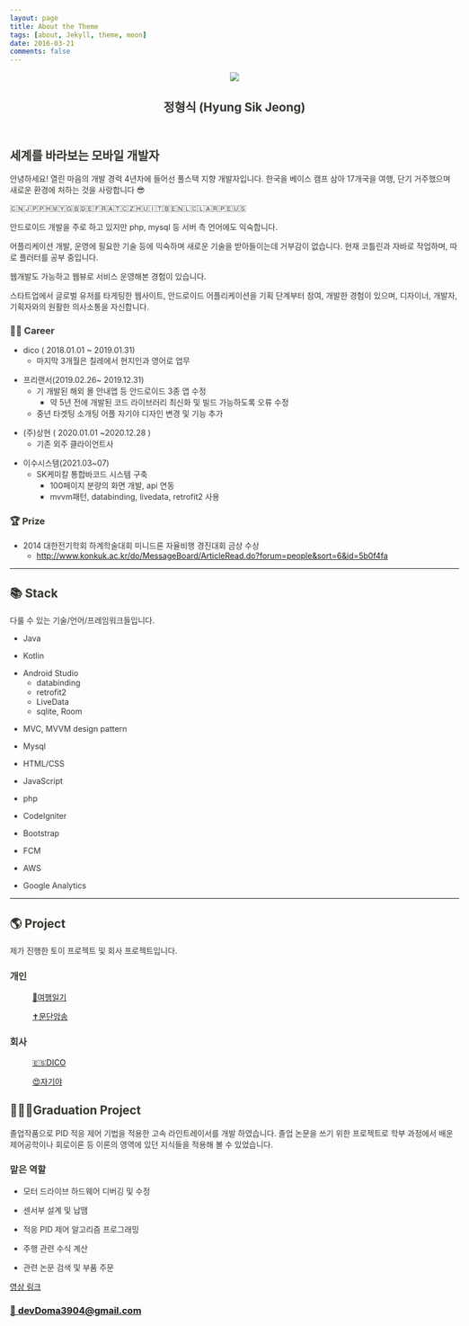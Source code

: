 ```yaml
---
layout: page
title: About the Theme
tags: [about, Jekyll, theme, moon]
date: 2016-03-21
comments: false
---
```


<html><head><meta http-equiv="Content-Type" content="text/html; charset=utf-8"/><title>정형식 (Hyung Sik Jeong)</title><style>
/* cspell:disable-file */
/* webkit printing magic: print all background colors */
html {
	-webkit-print-color-adjust: exact;
}
* {
	box-sizing: border-box;
	-webkit-print-color-adjust: exact;
}

html,
body {
	margin: 0;
	padding: 0;
}
@media only screen {
	body {
		margin: 2em auto;
		max-width: 900px;
		color: rgb(55, 53, 47);
	}
}

body {
	line-height: 1.5;
	white-space: pre-wrap;
}

a,
a.visited {
	color: inherit;
	text-decoration: underline;
}

.pdf-relative-link-path {
	font-size: 80%;
	color: #444;
}

h1,
h2,
h3 {
	letter-spacing: -0.01em;
	line-height: 1.2;
	font-weight: 600;
	margin-bottom: 0;
}

.page-title {
	font-size: 2.5rem;
	font-weight: 700;
	margin-top: 0;
	margin-bottom: 0.75em;
}

h1 {
	font-size: 1.875rem;
	margin-top: 1.875rem;
}

h2 {
	font-size: 1.5rem;
	margin-top: 1.5rem;
}

h3 {
	font-size: 1.25rem;
	margin-top: 1.25rem;
}

.source {
	border: 1px solid #ddd;
	border-radius: 3px;
	padding: 1.5em;
	word-break: break-all;
}

.callout {
	border-radius: 3px;
	padding: 1rem;
}

figure {
	margin: 1.25em 0;
	page-break-inside: avoid;
}

figcaption {
	opacity: 0.5;
	font-size: 85%;
	margin-top: 0.5em;
}

mark {
	background-color: transparent;
}

.indented {
	padding-left: 1.5em;
}

hr {
	background: transparent;
	display: block;
	width: 100%;
	height: 1px;
	visibility: visible;
	border: none;
	border-bottom: 1px solid rgba(55, 53, 47, 0.09);
}

img {
	max-width: 100%;
}

@media only print {
	img {
		max-height: 100vh;
		object-fit: contain;
	}
}

@page {
	margin: 1in;
}

.collection-content {
	font-size: 0.875rem;
}

.column-list {
	display: flex;
	justify-content: space-between;
}

.column {
	padding: 0 1em;
}

.column:first-child {
	padding-left: 0;
}

.column:last-child {
	padding-right: 0;
}

.table_of_contents-item {
	display: block;
	font-size: 0.875rem;
	line-height: 1.3;
	padding: 0.125rem;
}

.table_of_contents-indent-1 {
	margin-left: 1.5rem;
}

.table_of_contents-indent-2 {
	margin-left: 3rem;
}

.table_of_contents-indent-3 {
	margin-left: 4.5rem;
}

.table_of_contents-link {
	text-decoration: none;
	opacity: 0.7;
	border-bottom: 1px solid rgba(55, 53, 47, 0.18);
}

table,
th,
td {
	border: 1px solid rgba(55, 53, 47, 0.09);
	border-collapse: collapse;
}

table {
	border-left: none;
	border-right: none;
}

th,
td {
	font-weight: normal;
	padding: 0.25em 0.5em;
	line-height: 1.5;
	min-height: 1.5em;
	text-align: left;
}

th {
	color: rgba(55, 53, 47, 0.6);
}

ol,
ul {
	margin: 0;
	margin-block-start: 0.6em;
	margin-block-end: 0.6em;
}

li > ol:first-child,
li > ul:first-child {
	margin-block-start: 0.6em;
}

ul > li {
	list-style: disc;
}

ul.to-do-list {
	text-indent: -1.7em;
}

ul.to-do-list > li {
	list-style: none;
}

.to-do-children-checked {
	text-decoration: line-through;
	opacity: 0.375;
}

ul.toggle > li {
	list-style: none;
}

ul {
	padding-inline-start: 1.7em;
}

ul > li {
	padding-left: 0.1em;
}

ol {
	padding-inline-start: 1.6em;
}

ol > li {
	padding-left: 0.2em;
}

.mono ol {
	padding-inline-start: 2em;
}

.mono ol > li {
	text-indent: -0.4em;
}

.toggle {
	padding-inline-start: 0em;
	list-style-type: none;
}

/* Indent toggle children */
.toggle > li > details {
	padding-left: 1.7em;
}

.toggle > li > details > summary {
	margin-left: -1.1em;
}

.selected-value {
	display: inline-block;
	padding: 0 0.5em;
	background: rgba(206, 205, 202, 0.5);
	border-radius: 3px;
	margin-right: 0.5em;
	margin-top: 0.3em;
	margin-bottom: 0.3em;
	white-space: nowrap;
}

.collection-title {
	display: inline-block;
	margin-right: 1em;
}

time {
	opacity: 0.5;
}

.icon {
	display: inline-block;
	max-width: 1.2em;
	max-height: 1.2em;
	text-decoration: none;
	vertical-align: text-bottom;
	margin-right: 0.5em;
}

img.icon {
	border-radius: 3px;
}

.user-icon {
	width: 1.5em;
	height: 1.5em;
	border-radius: 100%;
	margin-right: 0.5rem;
}

.user-icon-inner {
	font-size: 0.8em;
}

.text-icon {
	border: 1px solid #000;
	text-align: center;
}

.page-cover-image {
	display: block;
	object-fit: cover;
	width: 100%;
	height: 30vh;
}

.page-header-icon {
	font-size: 3rem;
	margin-bottom: 1rem;
}

.page-header-icon-with-cover {
	margin-top: -0.72em;
	margin-left: 0.07em;
}

.page-header-icon img {
	border-radius: 3px;
}

.link-to-page {
	margin: 1em 0;
	padding: 0;
	border: none;
	font-weight: 500;
}

p > .user {
	opacity: 0.5;
}

td > .user,
td > time {
	white-space: nowrap;
}

input[type="checkbox"] {
	transform: scale(1.5);
	margin-right: 0.6em;
	vertical-align: middle;
}

p {
	margin-top: 0.5em;
	margin-bottom: 0.5em;
}

.image {
	border: none;
	margin: 1.5em 0;
	padding: 0;
	border-radius: 0;
	text-align: center;
}

.code,
code {
	background: rgba(135, 131, 120, 0.15);
	border-radius: 3px;
	padding: 0.2em 0.4em;
	border-radius: 3px;
	font-size: 85%;
	tab-size: 2;
}

code {
	color: #eb5757;
}

.code {
	padding: 1.5em 1em;
}

.code-wrap {
	white-space: pre-wrap;
	word-break: break-all;
}

.code > code {
	background: none;
	padding: 0;
	font-size: 100%;
	color: inherit;
}

blockquote {
	font-size: 1.25em;
	margin: 1em 0;
	padding-left: 1em;
	border-left: 3px solid rgb(55, 53, 47);
}

.bookmark {
	text-decoration: none;
	max-height: 8em;
	padding: 0;
	display: flex;
	width: 100%;
	align-items: stretch;
}

.bookmark-title {
	font-size: 0.85em;
	overflow: hidden;
	text-overflow: ellipsis;
	height: 1.75em;
	white-space: nowrap;
}

.bookmark-text {
	display: flex;
	flex-direction: column;
}

.bookmark-info {
	flex: 4 1 180px;
	padding: 12px 14px 14px;
	display: flex;
	flex-direction: column;
	justify-content: space-between;
}

.bookmark-image {
	width: 33%;
	flex: 1 1 180px;
	display: block;
	position: relative;
	object-fit: cover;
	border-radius: 1px;
}

.bookmark-description {
	color: rgba(55, 53, 47, 0.6);
	font-size: 0.75em;
	overflow: hidden;
	max-height: 4.5em;
	word-break: break-word;
}

.bookmark-href {
	font-size: 0.75em;
	margin-top: 0.25em;
}

.sans { font-family: -apple-system, BlinkMacSystemFont, "Segoe UI", Helvetica, "Apple Color Emoji", Arial, sans-serif, "Segoe UI Emoji", "Segoe UI Symbol"; }
.code { font-family: "SFMono-Regular", Consolas, "Liberation Mono", Menlo, Courier, monospace; }
.serif { font-family: Lyon-Text, Georgia, YuMincho, "Yu Mincho", "Hiragino Mincho ProN", "Hiragino Mincho Pro", "Songti TC", "Songti SC", "SimSun", "Nanum Myeongjo", NanumMyeongjo, Batang, serif; }
.mono { font-family: iawriter-mono, Nitti, Menlo, Courier, monospace; }
.pdf .sans { font-family: Inter, -apple-system, BlinkMacSystemFont, "Segoe UI", Helvetica, "Apple Color Emoji", Arial, sans-serif, "Segoe UI Emoji", "Segoe UI Symbol", 'Twemoji', 'Noto Color Emoji', 'Noto Sans CJK SC', 'Noto Sans CJK KR'; }

.pdf .code { font-family: Source Code Pro, "SFMono-Regular", Consolas, "Liberation Mono", Menlo, Courier, monospace, 'Twemoji', 'Noto Color Emoji', 'Noto Sans Mono CJK SC', 'Noto Sans Mono CJK KR'; }

.pdf .serif { font-family: PT Serif, Lyon-Text, Georgia, YuMincho, "Yu Mincho", "Hiragino Mincho ProN", "Hiragino Mincho Pro", "Songti TC", "Songti SC", "SimSun", "Nanum Myeongjo", NanumMyeongjo, Batang, serif, 'Twemoji', 'Noto Color Emoji', 'Noto Sans CJK SC', 'Noto Sans CJK KR'; }

.pdf .mono { font-family: PT Mono, iawriter-mono, Nitti, Menlo, Courier, monospace, 'Twemoji', 'Noto Color Emoji', 'Noto Sans Mono CJK SC', 'Noto Sans Mono CJK KR'; }

.highlight-default {
}
.highlight-gray {
	color: rgb(155,154,151);
}
.highlight-brown {
	color: rgb(100,71,58);
}
.highlight-orange {
	color: rgb(217,115,13);
}
.highlight-yellow {
	color: rgb(223,171,1);
}
.highlight-teal {
	color: rgb(15,123,108);
}
.highlight-blue {
	color: rgb(11,110,153);
}
.highlight-purple {
	color: rgb(105,64,165);
}
.highlight-pink {
	color: rgb(173,26,114);
}
.highlight-red {
	color: rgb(224,62,62);
}
.highlight-gray_background {
	background: rgb(235,236,237);
}
.highlight-brown_background {
	background: rgb(233,229,227);
}
.highlight-orange_background {
	background: rgb(250,235,221);
}
.highlight-yellow_background {
	background: rgb(251,243,219);
}
.highlight-teal_background {
	background: rgb(221,237,234);
}
.highlight-blue_background {
	background: rgb(221,235,241);
}
.highlight-purple_background {
	background: rgb(234,228,242);
}
.highlight-pink_background {
	background: rgb(244,223,235);
}
.highlight-red_background {
	background: rgb(251,228,228);
}
.block-color-default {
	color: inherit;
	fill: inherit;
}
.block-color-gray {
	color: rgba(55, 53, 47, 0.6);
	fill: rgba(55, 53, 47, 0.6);
}
.block-color-brown {
	color: rgb(100,71,58);
	fill: rgb(100,71,58);
}
.block-color-orange {
	color: rgb(217,115,13);
	fill: rgb(217,115,13);
}
.block-color-yellow {
	color: rgb(223,171,1);
	fill: rgb(223,171,1);
}
.block-color-teal {
	color: rgb(15,123,108);
	fill: rgb(15,123,108);
}
.block-color-blue {
	color: rgb(11,110,153);
	fill: rgb(11,110,153);
}
.block-color-purple {
	color: rgb(105,64,165);
	fill: rgb(105,64,165);
}
.block-color-pink {
	color: rgb(173,26,114);
	fill: rgb(173,26,114);
}
.block-color-red {
	color: rgb(224,62,62);
	fill: rgb(224,62,62);
}
.block-color-gray_background {
	background: rgb(235,236,237);
}
.block-color-brown_background {
	background: rgb(233,229,227);
}
.block-color-orange_background {
	background: rgb(250,235,221);
}
.block-color-yellow_background {
	background: rgb(251,243,219);
}
.block-color-teal_background {
	background: rgb(221,237,234);
}
.block-color-blue_background {
	background: rgb(221,235,241);
}
.block-color-purple_background {
	background: rgb(234,228,242);
}
.block-color-pink_background {
	background: rgb(244,223,235);
}
.block-color-red_background {
	background: rgb(251,228,228);
}
.select-value-color-default { background-color: rgba(206,205,202,0.5); }
.select-value-color-gray { background-color: rgba(155,154,151, 0.4); }
.select-value-color-brown { background-color: rgba(140,46,0,0.2); }
.select-value-color-orange { background-color: rgba(245,93,0,0.2); }
.select-value-color-yellow { background-color: rgba(233,168,0,0.2); }
.select-value-color-green { background-color: rgba(0,135,107,0.2); }
.select-value-color-blue { background-color: rgba(0,120,223,0.2); }
.select-value-color-purple { background-color: rgba(103,36,222,0.2); }
.select-value-color-pink { background-color: rgba(221,0,129,0.2); }
.select-value-color-red { background-color: rgba(255,0,26,0.2); }

.checkbox {
	display: inline-flex;
	vertical-align: text-bottom;
	width: 16;
	height: 16;
	background-size: 16px;
	margin-left: 2px;
	margin-right: 5px;
}

.checkbox-on {
	background-image: url("data:image/svg+xml;charset=UTF-8,%3Csvg%20width%3D%2216%22%20height%3D%2216%22%20viewBox%3D%220%200%2016%2016%22%20fill%3D%22none%22%20xmlns%3D%22http%3A%2F%2Fwww.w3.org%2F2000%2Fsvg%22%3E%0A%3Crect%20width%3D%2216%22%20height%3D%2216%22%20fill%3D%22%2358A9D7%22%2F%3E%0A%3Cpath%20d%3D%22M6.71429%2012.2852L14%204.9995L12.7143%203.71436L6.71429%209.71378L3.28571%206.2831L2%207.57092L6.71429%2012.2852Z%22%20fill%3D%22white%22%2F%3E%0A%3C%2Fsvg%3E");
}

.checkbox-off {
	background-image: url("data:image/svg+xml;charset=UTF-8,%3Csvg%20width%3D%2216%22%20height%3D%2216%22%20viewBox%3D%220%200%2016%2016%22%20fill%3D%22none%22%20xmlns%3D%22http%3A%2F%2Fwww.w3.org%2F2000%2Fsvg%22%3E%0A%3Crect%20x%3D%220.75%22%20y%3D%220.75%22%20width%3D%2214.5%22%20height%3D%2214.5%22%20fill%3D%22white%22%20stroke%3D%22%2336352F%22%20stroke-width%3D%221.5%22%2F%3E%0A%3C%2Fsvg%3E");
}
	
</style></head><body><article id="29b27bdd-4ce9-402e-a742-b3e971ccf684" class="page sans"><header><div class="page-header-icon undefined"><img class="icon" src="%E1%84%8C%E1%85%A5%E1%86%BC%E1%84%92%E1%85%A7%E1%86%BC%E1%84%89%E1%85%B5%E1%86%A8%20(Hyung%20Sik%20Jeong)%2029b27bdd4ce9402ea742b3e971ccf684/20210108_201625.png"/></div><h1 class="page-title">정형식 (Hyung Sik Jeong)</h1></header><div class="page-body"><h2 id="9ab57fd6-d4c0-4a02-af66-167df7f2339b" class="">세계를 바라보는 모바일 개발자 </h2><p id="00a947c0-61a6-42a4-a7c5-744c70ee5d5b" class="">안녕하세요! 열린 마음의 개발 경력 4년차에 들어선 풀스택 지향 개발자입니다. 한국을 베이스 캠프 삼아 17개국을 여행, 단기 거주했으며 새로운 환경에 처하는 것을 사랑합니다 😎</p><p id="f5203f76-8415-4482-afa6-636b24e1ba7b" class="">🇨🇳🇯🇵🇵🇭🇲🇾🇬🇧🇩🇪🇫🇷🇦🇹🇨🇿🇭🇺🇮🇹🇧🇪🇳🇱🇨🇱🇦🇷🇵🇪🇺🇸</p><p id="94eda4b8-4173-4196-9918-91c13dc4194e" class="">
</p><p id="16f905ec-1c35-4f5a-858a-eefe89980944" class="">안드로이드 개발을 주로 하고 있지만 php, mysql 등 서버 측 언어에도 익숙합니다.</p><p id="9113860c-d93b-44d0-b7bc-907c7d848074" class="">어플리케이션 개발, 운영에 필요한 기술 등에 익숙하며 새로운 기술을 받아들이는데 거부감이 없습니다. 현재 코틀린과 자바로 작업하며, 따로 플러터를 공부 중입니다.</p><p id="386bf145-161c-454e-af17-c5319ab95a5e" class="">웹개발도 가능하고 웹뷰로 서비스 운영해본 경험이 있습니다.</p><p id="6365b730-f9d7-479c-ae84-d46f107ec088" class="">스타트업에서 글로벌 유저를 타게팅한 웹사이트, 안드로이드 어플리케이션을 기획 단계부터 참여, 개발한 경험이 있으며, 디자이너, 개발자, 기획자와의 원활한 의사소통을 자신합니다.</p><h3 id="19168c79-9cc9-4fcc-a804-be286184929a" class="">👨‍💻 Career</h3><ul id="db0204ce-b48e-4002-8c39-99f50043073b" class="bulleted-list"><li>dico ( 2018.01.01 ~ 2019.01.31)<ul id="8d39b7e2-c5c0-4054-a901-cc07d39fd603" class="bulleted-list"><li>마지막 3개월은 칠레에서 현지인과 영어로 업무</li></ul></li></ul><ul id="897dc5a5-d7a1-40ae-8eed-106bcec988f1" class="bulleted-list"><li>프리랜서(2019.02.26~ 2019.12.31)<ul id="2f7a98cb-6e25-4309-8016-e2cfa215f288" class="bulleted-list"><li>기 개발된 해외 몰 안내앱 등 안드로이드 3종 앱 수정<ul id="5529bd43-daed-44b9-887c-f289dff46d6d" class="bulleted-list"><li>약 5년 전에 개발된 코드 라이브러리 최신화 및 빌드 가능하도록 오류 수정</li></ul></li></ul><ul id="c77ddb1c-852c-43dc-8580-d0ff06f8fe0a" class="bulleted-list"><li>중년 타겟팅 소개팅 어플 자기야 디자인 변경 및 기능 추가</li></ul></li></ul><ul id="c5fe4a2a-5570-4d8c-861b-68b285a9dd38" class="bulleted-list"><li>(주)상현  ( 2020.01.01 ~2020.12.28 )<ul id="7c0a6a43-fed7-4758-9c6c-a6771435227f" class="bulleted-list"><li>기존 외주 클라이언트사</li></ul></li></ul><ul id="10f30acf-9562-4d76-b11c-f02bcd1a56a3" class="bulleted-list"><li>이수시스템(2021.03~07)<ul id="89ee1a09-f43d-47da-b238-41b989e78587" class="bulleted-list"><li>SK케미칼 통합바코드 시스템 구축<ul id="4479ac23-0fa0-43e1-8f09-093f7e1374b5" class="bulleted-list"><li>100페이지 분량의 화면 개발, api 연동</li></ul><ul id="194e5355-e44c-4885-933d-2aa8a5915c3e" class="bulleted-list"><li>mvvm패턴, databinding, livedata, retrofit2 사용</li></ul></li></ul></li></ul><h3 id="7679cdb4-9158-44e5-9f99-c8b1e1b8f9cb" class="">🏆 Prize</h3><ul id="88ebeb68-873c-43ca-84e6-7899c9c794d3" class="bulleted-list"><li>2014 대한전기학회 하계학술대회 미니드론 자율비행 경진대회 금상 수상<ul id="e2f0c42e-e2ff-48aa-ab9f-823a284562b8" class="bulleted-list"><li><a href="http://www.konkuk.ac.kr/do/MessageBoard/ArticleRead.do?forum=people&amp;sort=6&amp;id=5b0f4fa">http://www.konkuk.ac.kr/do/MessageBoard/ArticleRead.do?forum=people&amp;sort=6&amp;id=5b0f4fa</a></li></ul></li></ul><hr id="da2b1386-bf48-4028-b7ab-07c48b8dbd69"/><h2 id="9dd9d48d-9ce5-4333-ae83-3d80843850d3" class="">📚 Stack</h2><p id="4bd5f94e-e224-4aa3-8011-c8832ff3de36" class="">다룰 수 있는 기술/언어/프레임워크들입니다.</p><ul id="63e54932-636d-4d05-aab9-bd6670288801" class="bulleted-list"><li>Java</li></ul><ul id="fb86a378-8050-47ad-b77d-5d2ade357724" class="bulleted-list"><li>Kotlin</li></ul><ul id="c9b802fb-61ab-433f-99af-11fd2d695bc0" class="bulleted-list"><li>Android Studio<ul id="6092e1de-25e5-4b4a-98c0-df59e85b7208" class="bulleted-list"><li>databinding</li></ul><ul id="6bd17bda-98f8-46ae-a45d-119b90d016d8" class="bulleted-list"><li>retrofit2</li></ul><ul id="74180a15-bf9b-4183-9e58-0b150f8b0722" class="bulleted-list"><li>LiveData</li></ul><ul id="46557c4b-1ac1-40ae-9bba-67f167f3756f" class="bulleted-list"><li>sqlite, Room</li></ul></li></ul><ul id="df2cfb4e-9744-4a66-a798-e4cccc3aeafc" class="bulleted-list"><li>MVC, MVVM design pattern</li></ul><ul id="5ca2967a-cfa3-436a-b8fe-91159b787723" class="bulleted-list"><li>Mysql</li></ul><ul id="ac4be0ef-3c6a-49f1-ae61-50ef93a9013c" class="bulleted-list"><li>HTML/CSS</li></ul><ul id="82bf1c17-c168-449c-b0e0-caa624bb18b2" class="bulleted-list"><li>JavaScript</li></ul><ul id="9b7cd6ab-b85b-4748-bc5d-cd97f0e9b73e" class="bulleted-list"><li>php</li></ul><ul id="14bf7f3d-b21b-4150-823e-c96570217ee9" class="bulleted-list"><li>CodeIgniter</li></ul><ul id="7bc0affd-f8c6-48dd-8fc4-9056cb6bbe78" class="bulleted-list"><li>Bootstrap</li></ul><ul id="25e9d70f-454f-42f1-9787-09fb6fff3620" class="bulleted-list"><li>FCM</li></ul><ul id="e60db452-6b3b-4695-a1bc-b4f6be17fe41" class="bulleted-list"><li>AWS</li></ul><ul id="377231b8-26e1-4723-b403-d863b6abd404" class="bulleted-list"><li>Google Analytics</li></ul><hr id="2aa46bb6-ce45-4ff4-86bb-bda22907617b"/><h2 id="c958300e-5937-498b-9153-4d57c5237997" class="">🌎 Project</h2><p id="f93e5239-a37f-4d50-8f31-462b26b3f43a" class="">제가 진행한 토이 프로젝트 및 회사 프로젝트입니다.</p><h3 id="6b547e25-c16f-42f1-9105-36b84bd059f5" class="">개인</h3><figure id="9b2a763a-85ef-4e6e-adc1-8af0736d5f51" class="link-to-page"><a href="https://www.notion.so/9b2a763a85ef4e6eadc18af0736d5f51"><span class="icon">🧳</span>여행일기</a></figure><figure id="099261e7-3686-4b62-8882-e35090664a2d" class="link-to-page"><a href="https://www.notion.so/099261e736864b628882e35090664a2d"><span class="icon">✝️</span>문단암송</a></figure><p id="8a8f170a-b81a-4168-8432-a7de91cbce39" class="">
</p><h3 id="26e18613-0be7-4eec-889b-e1381a78ff63" class="">회사</h3><figure id="18f1f47b-27ff-40cd-a40e-6c94dc3ccf0f" class="link-to-page"><a href="https://www.notion.so/DICO-18f1f47b27ff40cda40e6c94dc3ccf0f"><span class="icon">🇪🇸</span>DICO</a></figure><figure id="cecf88d4-f69e-4560-94f5-eb8fc23cb32c" class="link-to-page"><a href="https://www.notion.so/cecf88d4f69e456094f5eb8fc23cb32c"><span class="icon">😍</span>자기야</a></figure><h2 id="4e59cc4c-e6d9-4a4b-852a-618990c74a73" class="">👨🏼‍🎓Graduation Project</h2><p id="270dd590-1839-465d-8b71-06fd3b5bd5b0" class="">졸업작품으로 PID 적응 제어 기법을 적용한 고속 라인트레이서를 개발 하였습니다. 졸업 논문을 쓰기 위한 프로젝트로 학부 과정에서 배운 제어공학이나 회로이론 등 이론의 영역에 있던 지식들을 적용해 볼 수 있었습니다.</p><h3 id="42845db4-c6df-4920-ba41-a114e36d25bb" class=""><strong>맡은 역할</strong></h3><ul id="a0653d52-93d0-4cf3-8ef1-38652bac63e3" class="bulleted-list"><li>모터 드라이브 하드웨어 디버깅 및 수정</li></ul><ul id="1ea44798-fe2b-498d-8061-d0f7a33f8644" class="bulleted-list"><li>센서부 설계 및 납땜</li></ul><ul id="30095aea-e6ce-4fbe-a4e5-4646a8c1ae5c" class="bulleted-list"><li>적응 PID 제어 알고리즘 프로그래밍</li></ul><ul id="71b6af85-1e94-4936-80c8-fb9eb686edbf" class="bulleted-list"><li>주행 관련 수식 계산</li></ul><ul id="d79e4863-5c64-4bcc-949f-f1b286320acf" class="bulleted-list"><li>관련 논문 검색 및 부품 주문</li></ul><p id="99307f7a-ee57-4400-be6e-280b7924d547" class=""><a href="https://drive.google.com/open?id=1phR6k1FN-pGBf93MMg_kPwqi7U0BgAaX">영상 링크</a></p><h3 id="94d28a9a-adec-4026-add6-c9054cdade5b" class=""><a href="mailto:leegun2003@gmail.com">📧 devDoma</a><a href="mailto:devdoma3904@gmail.com">3904@gmail.com</a></h3><p id="487e8242-8c04-47f2-9a0d-1d9ab9fa23cf" class="">
</p></div></article></body></html>
